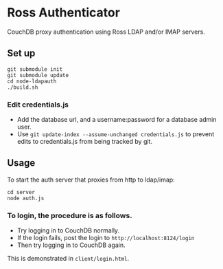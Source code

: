 # Ross Authenticator

CouchDB proxy authentication using Ross LDAP and/or IMAP servers.

## Set up

    git submodule init
    git submodule update
    cd node-ldapauth
    ./build.sh

### Edit credentials.js

* Add the database url, and a username:password for a database admin user.
* Use `git update-index --assume-unchanged credentials.js` to prevent edits to credentials.js from being tracked by git.

## Usage

To start the auth server that proxies from http to ldap/imap:

    cd server
    node auth.js

### To login, the procedure is as follows.

* Try logging in to CouchDB normally.
* If the login fails, post the login to `http://localhost:8124/login`
* Then try logging in to CouchDB again.

This is demonstrated in `client/login.html`.